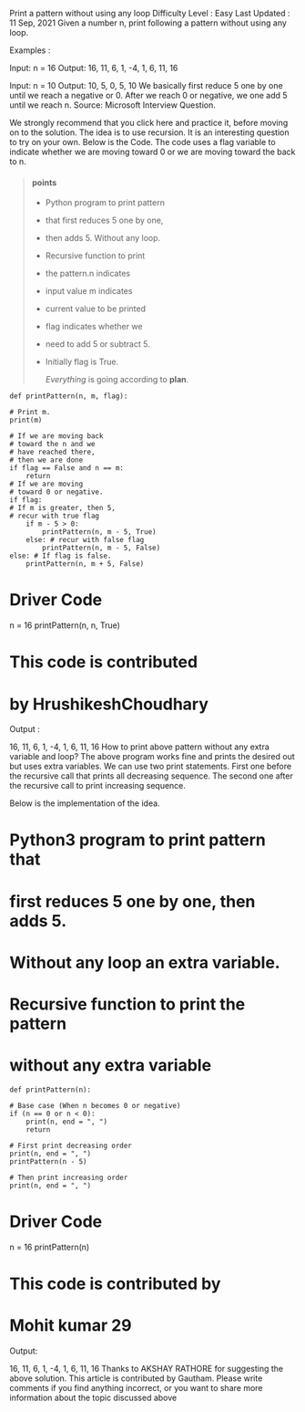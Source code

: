 Print a pattern without using any loop
Difficulty Level : Easy
Last Updated : 11 Sep, 2021
Given a number n, print following a pattern without using any loop.

Examples :

Input: n = 16
Output: 16, 11, 6, 1, -4, 1, 6, 11, 16

Input: n = 10
Output: 10, 5, 0, 5, 10
We basically first reduce 5 one by one until we reach a negative or 0. After we reach 0 or negative, we one add 5 until we reach n.
Source: Microsoft Interview Question.

We strongly recommend that you click here and practice it, before moving on to the solution.
The idea is to use recursion. It is an interesting question to try on your own.
Below is the Code. The code uses a flag variable to indicate whether we are moving toward 0 or we are moving toward the back to n.

> #### points
>
> -   Python program to print pattern
> -   that first reduces 5 one by one,
> -   then adds 5. Without any loop.
> -   Recursive function to print
> -   the pattern.n indicates
> -   input value m indicates
> -   current value to be printed
> -   flag indicates whether we
> -   need to add 5 or subtract 5.
> -   Initially flag is True.
>
>     _Everything_ is going according to **plan**.

    def printPattern(n, m, flag):

    # Print m.
    print(m)

    # If we are moving back
    # toward the n and we
    # have reached there,
    # then we are done
    if flag == False and n == m:
        return
    # If we are moving
    # toward 0 or negative.
    if flag:
    # If m is greater, then 5,
    # recur with true flag
        if m - 5 > 0:
            printPattern(n, m - 5, True)
        else: # recur with false flag
            printPattern(n, m - 5, False)
    else: # If flag is false.
        printPattern(n, m + 5, False)

# Driver Code

n = 16
printPattern(n, n, True)

# This code is contributed

# by HrushikeshChoudhary

Output :

16, 11, 6, 1, -4, 1, 6, 11, 16
How to print above pattern without any extra variable and loop?
The above program works fine and prints the desired out but uses extra variables. We can use two print statements. First one before the recursive call that prints all decreasing sequence. The second one after the recursive call to print increasing sequence.

Below is the implementation of the idea.

# Python3 program to print pattern that

# first reduces 5 one by one, then adds 5.

# Without any loop an extra variable.

# Recursive function to print the pattern

# without any extra variable

    def printPattern(n):

    # Base case (When n becomes 0 or negative)
    if (n == 0 or n < 0):
        print(n, end = ", ")
        return

    # First print decreasing order
    print(n, end = ", ")
    printPattern(n - 5)

    # Then print increasing order
    print(n, end = ", ")

# Driver Code

n = 16
printPattern(n)

# This code is contributed by

# Mohit kumar 29

Output:

16, 11, 6, 1, -4, 1, 6, 11, 16
Thanks to AKSHAY RATHORE for suggesting the above solution.
This article is contributed by Gautham. Please write comments if you find anything incorrect, or you want to share more information about the topic discussed above
